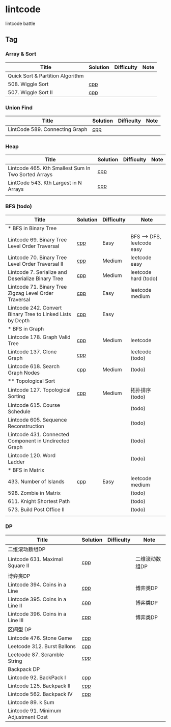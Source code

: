 # lintcode
lintcode battle

## Tag

### Array & Sort

|  Title          |  Solution       | Difficulty    | Note     | 
|---------------- | --------------- | ------------- | -------- |
| Quick Sort & Partition Algorithm |  |  |  |
| 508. Wiggle Sort | [cpp](./cpp/508.cpp) |  |  |
| 507. Wiggle Sort II | [cpp](./cpp/507.cpp) |  |  |

### Union Find

|  Title          |  Solution       | Difficulty    | Note     | 
|---------------- | --------------- | ------------- | -------- |
| LintCode 589. Connecting Graph | [cpp](./cpp/589.cpp) |  |  |
|  |  |  |  |

### Heap

|  Title          |  Solution       | Difficulty    | Note     | 
|---------------- | --------------- | ------------- | -------- |
| Lintcode 465. Kth Smallest Sum In Two Sorted Arrays | [cpp](./cpp/465.cpp) |  |  |
| LintCode 543. Kth Largest in N Arrays | [cpp](./cpp/543.cpp) |  |  |
|  |  |  |  |

### BFS (todo)
|  Title          |  Solution       | Difficulty    | Note     | 
|---------------- | --------------- | ------------- | -------- |
| * BFS in Binary Tree |  |  |  |
| Lintcode 69. Binary Tree Level Order Traversal | [cpp](../leetcode/cpp/102.cpp) | Easy | BFS --> DFS, leetcode easy |
| Lintcode 70. Binary Tree Level Order Traversal II | [cpp](../leetcode/cpp/107.cpp) | Medium | leetcode easy |
| Lintcode 7. Serialize and Deserialize Binary Tree | [cpp](../leetcode/cpp/297.cpp) | Medium | leetcode hard (todo) |
| Lintcode 71. Binary Tree Zigzag Level Order Traversal | [cpp](../leetcode/cpp/103.cpp) | Easy | leetcode medium |
| Lintcode 242. Convert Binary Tree to Linked Lists by Depth | [cpp](./cpp/242.cpp) | Easy |  |
| * BFS in Graph |  |  |  |
| Lintcode 178. Graph Valid Tree | [cpp](../leetcode/cpp/261.cpp) | Medium | leetcode |
| Lintcode 137. Clone Graph | [cpp](../leetcode/cpp/133.cpp) |  | leetcode (todo) |
| Lintcode 618. Search Graph Nodes | [cpp](./cpp/618.cpp) | Medium | (todo) |
| ** Topological Sort |  |  |  |
| Lintcode 127. Topological Sorting | [cpp](./cpp/127.cpp) | Medium | 拓扑排序 (todo) |
| Lintcode 615. Course Schedule |  |  | (todo) |
| Lintcode 605. Sequence Reconstruction |  |  | (todo) |
| Lintcode 431. Connected Component in Undirected Graph |  |  | (todo) |
| Lintcode 120. Word Ladder |  |  | (todo) |
| * BFS in Matrix |  |  |  |
| 433. Number of Islands | [cpp](../leetcode/cpp/200.cpp) | Easy | leetcode medium |
| 598. Zombie in Matrix |  |  | (todo) |
| 611. Knight Shortest Path |  |  | (todo) |
| 573. Build Post Office II |  |  | (todo) |
|  |  |  |  |


### DP

|  Title          |  Solution       | Difficulty    | Note     | 
|---------------- | --------------- | ------------- | -------- |
| 二维滚动数组DP |  |  |  |
| Lintcode 631. Maximal Square II | [cpp](./cpp/631.cpp) |  | 二维滚动数组DP |
| 博弈类DP |  |  |  |
| Lintcode 394. Coins in a Line | [cpp](./cpp/394.cpp) |  | 博弈类DP |
| Lintcode 395. Coins in a Line II | [cpp](./cpp/395.cpp) |  | 博弈类DP |
| Lintcode 396. Coins in a Line III | [cpp](./cpp/396.cpp) |  | 博弈类DP |
| 区间型 DP |  |  |  |
| Lintcode 476. Stone Game | [cpp](./cpp/476.cpp) |  |  | 
| Leetcode 312. Burst Ballons | [cpp](./cpp/312.cpp) |  |  | 
| Leetcode 87. Scramble String | [cpp](./cpp/87.cpp) |  |  | 
| Backpack DP |  |  |  |
| Lintcode 92. BackPack I | [cpp](./cpp/92.cpp) |  |  | 
| Lintcode 125. Backpack II | [cpp](./cpp/125.cpp) |  |  |
| Lintcode 562. Backpack IV | [cpp](./cpp/562.cpp) |  |  |
| Lintcode 89. k Sum |  |  |  | 
| Lintcode 91. Minimum Adjustment Cost |  |  |  | 




